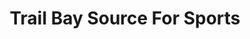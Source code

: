 ---
title: "Trail Bay Source For Sports"
url: /sechelt/trail-bay-source-for-sports/
shop: sports
---